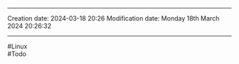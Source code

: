 

----
Creation date: 2024-03-18 20:26
Modification date: Monday 18th March 2024 20:26:32

----

#Linux  
#Todo 

